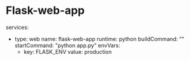 # Flask-web-app
services:
  - type: web
    name: flask-web-app
    runtime: python
    buildCommand: ""
    startCommand: "python app.py"
    envVars:
      - key: FLASK_ENV
        value: production
